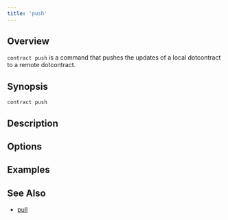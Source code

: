 ```yaml
---
title: 'push'
---
```


## Overview

`contract push` is a command that pushes the updates of a local dotcontract to a remote dotcontract.

## Synopsis

```
contract push
```

## Description


## Options

## Examples

## See Also

* [pull](/docs/cli/pull)
